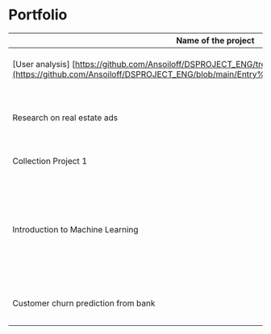 # Portfolio
| Name of the project | Description                         | Stack                |
|---------------------|--------------------------------------|----------------------|
| [User analysis]       [https://github.com/Ansoiloff/DSPROJECT_ENG/tree/main/Entry%20to%20ML](https://github.com/Ansoiloff/DSPROJECT_ENG/blob/main/Entry%20to%20ML/Entry%20to%20ML.ipynb)|Analysis of user behavior in ACSUPA | Python, Pandas, NumPy, Jupyter |
| Research on real estate ads | Research and data analysis of apartment sales     | Python, Pandas, NumPy, Matplotlib |
| Collection Project 1 | Game sales analysis               | Python, Pandas, NumPy, Matplotlib, SciPy, Seaborn |
| Introduction to Machine Learning | Building a system to analyze customer behavior of a mobile operator | Python, Pandas, NumPy, Matplotlib, Seaborn, DecisionTreeClassifier, DecisionTreeRegressor, RandomForestRegressor, RandomForestClassifier, LogisticRegression, LinearRegression, mean_squared_error, accuracy_score |
| Customer churn prediction from bank | Predicting customer churn from bank | Python, Pandas, NumPy, Seaborn, Matplotlib, Sklearn |
